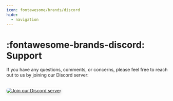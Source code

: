 ```yaml
---
icon: fontawesome/brands/discord
hide:
  - navigation
---
```


# :fontawesome-brands-discord: **Support**

If you have any questions, comments, or concerns, please feel free to reach out to us by joining our Discord server:

<div style="margin: 2rem 0;">
  <a href="https://discord.gg/bccR5vGFEx" style="display: inline-block; transition: transform 0.2s ease;">
    <img src="https://discordapp.com/api/guilds/1166422812160966707/widget.png?style=banner3" 
         alt="Join our Discord server" 
         style="border-radius: 8px; box-shadow: 0 4px 8px rgba(0, 0, 0, 0.1); max-width: 100%; height: auto;"
         onmouseover="this.parentElement.style.transform='scale(1.02)'" 
         onmouseout="this.parentElement.style.transform='scale(1)'">
  </a>
</div>